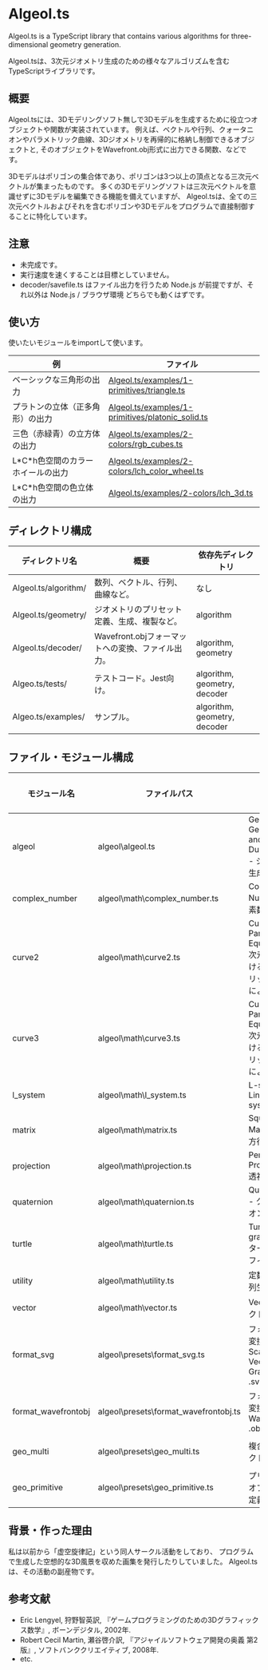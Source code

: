 # Algeol.ts

Algeol.ts is a TypeScript library that contains various algorithms for three-dimensional geometry generation.

Algeol.tsは、3次元ジオメトリ生成のための様々なアルゴリズムを含むTypeScriptライブラリです。

## 概要

Algeol.tsには、3Dモデリングソフト無しで3Dモデルを生成するために役立つオブジェクトや関数が実装されています。
例えば、ベクトルや行列、クォータニオンやパラメトリック曲線、3Dジオメトリを再帰的に格納し制御できるオブジェクトと,
そのオブジェクトをWavefront.obj形式に出力できる関数、などです。

3Dモデルはポリゴンの集合体であり、ポリゴンは3つ以上の頂点となる三次元ベクトルが集まったものです。
多くの3Dモデリングソフトは三次元ベクトルを意識せずに3Dモデルを編集できる機能を備えていますが、
Algeol.tsは、全ての三次元ベクトルおよびそれを含むポリゴンや3Dモデルをプログラムで直接制御することに特化しています。

## 注意

- 未完成です。
- 実行速度を速くすることは目標としていません。
- decoder/savefile.ts はファイル出力を行うため Node.js が前提ですが、それ以外は Node.js / ブラウザ環境 どちらでも動くはずです。

## 使い方

使いたいモジュールをimportして使います。

|例|ファイル|
|---|---|
|ベーシックな三角形の出力|[Algeol.ts/examples/1-primitives/triangle.ts](Algeol.ts/examples/1-primitives/triangle.ts)|
|プラトンの立体（正多角形）の出力|[Algeol.ts/examples/1-primitives/platonic_solid.ts](Algeol.ts/examples/1-primitives/platonic_solid.ts)|
|三色（赤緑青）の立方体の出力|[Algeol.ts/examples/2-colors/rgb_cubes.ts](Algeol.ts/examples/2-colors/rgb_cubes.ts)|
|L\*C\*h色空間のカラーホイールの出力|[Algeol.ts/examples/2-colors/lch_color_wheel.ts](Algeol.ts/examples/2-colors/lch_color_wheel.ts)|
|L\*C\*h色空間の色立体の出力|[Algeol.ts/examples/2-colors/lch_3d.ts](Algeol.ts/examples/2-colors/lch_3d.ts)|


## ディレクトリ構成
|ディレクトリ名|概要|依存先ディレクトリ|
|---|---|---|
|Algeol.ts/algorithm/|数列、ベクトル、行列、曲線など。|なし|
|Algeol.ts/geometry/|ジオメトリのプリセット定義、生成、複製など。|algorithm|
|Algeol.ts/decoder/|Wavefront.objフォーマットへの変換、ファイル出力。|algorithm, geometry|
|Algeo.ts/tests/|テストコード。Jest向け。|algorithm, geometry, decoder|
|Algeo.ts/examples/|サンプル。|algorithm, geometry, decoder|


## ファイル・モジュール構成
|モジュール名|ファイルパス|概要|依存モジュール|
|---|---|---|---|
|algeol|algeol\algeol.ts|Geometry Generating and Duplicating - ジオメトリ生成と複製|vector, matrix|
|complex_number|algeol\math\complex_number.ts|Complex Number - 複素数・二元数|utility, vector|
|curve2|algeol\math\curve2.ts|Curve with Parametric Equation - 2次元平面におけるパラメトリック方程式による曲線|utility, vector|
|curve3|algeol\math\curve3.ts|Curve with Parametric Equation - 3次元空間におけるパラメトリック方程式による曲線|utility, vector|
|l_system|algeol\math\l_system.ts|L-system, Lindenmayer system|curve2, turtle|
|matrix|algeol\math\matrix.ts|Square Matrix - 正方行列|utility, vector|
|projection|algeol\math\projection.ts|Perspective Projection - 透視投影|vector, matrix|
|quaternion|algeol\math\quaternion.ts|Quaternion - クォータニオン・四元数|utility, vector, matrix|
|turtle|algeol\math\turtle.ts|Turtle graphics - タートルグラフィックス|utility, vector, curve2, curve3|
|utility|algeol\math\utility.ts|定数定義と数列生成|なし|
|vector|algeol\math\vector.ts|Vector - ベクトル|utility|
|format_svg|algeol\presets\format_svg.ts|フォーマット変換 for Scalable Vector Graphics .svg|utility, vector, curve2|
|format_wavefrontobj|algeol\presets\format_wavefrontobj.ts|フォーマット変換 for Wavefront .obj|algeol, vector|
|geo_multi|algeol\presets\geo_multi.ts|複合オブジェクト定義|algeol, utility, vector|
|geo_primitive|algeol\presets\geo_primitive.ts|プリミティブオブジェクト定義|algeol, utility, vector|

## 背景・作った理由

私は以前から「虚空旋律記」という同人サークル活動をしており、
プログラムで生成した空想的な3D風景を収めた画集を発行したりしていました。
Algeol.tsは、その活動の副産物です。

## 参考文献
- Eric Lengyel, 狩野智英訳, 『ゲームプログラミングのための3Dグラフィックス数学』, ボーンデジタル, 2002年.
- Robert Cecil Martin, 瀬谷啓介訳, 『アジャイルソフトウェア開発の奥義 第2版』, ソフトバンククリエイティブ, 2008年.
- etc.
